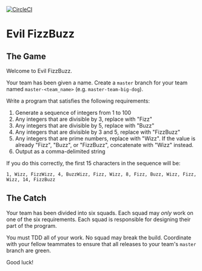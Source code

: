 [![CircleCI](https://circleci.com/gh/stride-nyc/evil-fizz-buzz.svg?style=svg&circle-token=ccd1e74716d62c1f9caf937272060c3c0e20f82f)](https://circleci.com/gh/stride-nyc/evil-fizz-buzz)

# Evil FizzBuzz

## The Game

Welcome to Evil FizzBuzz.

Your team has been given a name. Create a `master` branch for your team named `master-<team_name>` (e.g. `master-team-big-dog`).

Write a program that satisfies the following requirements:

1. Generate a sequence of integers from 1 to 100
2. Any integers that are divisible by 3, replace with "Fizz"
3. Any integers that are divisible by 5, replace with "Buzz"
4. Any integers that are divisible by 3 and 5, replace with "FizzBuzz"
5. Any integers that are prime numbers, replace with "Wizz". If the value is already "Fizz", "Buzz", or "FizzBuzz", concatenate with "Wizz" instead.
6. Output as a comma-delimited string

If you do this correctly, the first 15 characters in the sequence will be:

```
1, Wizz, FizzWizz, 4, BuzzWizz, Fizz, Wizz, 8, Fizz, Buzz, Wizz, Fizz, Wizz, 14, FizzBuzz
```

## The Catch

Your team has been divided into six squads. Each squad may _only_ work on one of the six requirements. Each squad is responsible for designing their part of the program.

You must TDD all of your work. No squad may break the build. Coordinate with your fellow teammates to ensure that all releases to your team's `master` branch are green.

Good luck!

